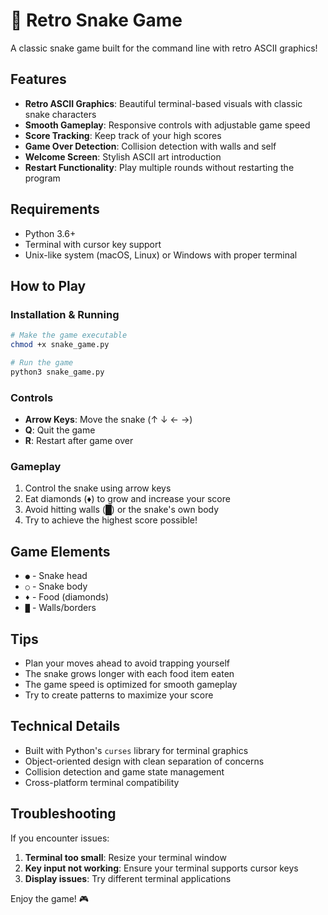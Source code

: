 # 🐍 Retro Snake Game

A classic snake game built for the command line with retro ASCII graphics!

## Features

- **Retro ASCII Graphics**: Beautiful terminal-based visuals with classic snake characters
- **Smooth Gameplay**: Responsive controls with adjustable game speed
- **Score Tracking**: Keep track of your high scores
- **Game Over Detection**: Collision detection with walls and self
- **Welcome Screen**: Stylish ASCII art introduction
- **Restart Functionality**: Play multiple rounds without restarting the program

## Requirements

- Python 3.6+
- Terminal with cursor key support
- Unix-like system (macOS, Linux) or Windows with proper terminal

## How to Play

### Installation & Running

```bash
# Make the game executable
chmod +x snake_game.py

# Run the game
python3 snake_game.py
```

### Controls

- **Arrow Keys**: Move the snake (↑ ↓ ← →)
- **Q**: Quit the game
- **R**: Restart after game over

### Gameplay

1. Control the snake using arrow keys
2. Eat diamonds (♦) to grow and increase your score
3. Avoid hitting walls (█) or the snake's own body
4. Try to achieve the highest score possible!

## Game Elements

- `●` - Snake head
- `○` - Snake body
- `♦` - Food (diamonds)
- `█` - Walls/borders

## Tips

- Plan your moves ahead to avoid trapping yourself
- The snake grows longer with each food item eaten
- The game speed is optimized for smooth gameplay
- Try to create patterns to maximize your score

## Technical Details

- Built with Python's `curses` library for terminal graphics
- Object-oriented design with clean separation of concerns
- Collision detection and game state management
- Cross-platform terminal compatibility

## Troubleshooting

If you encounter issues:

1. **Terminal too small**: Resize your terminal window
2. **Key input not working**: Ensure your terminal supports cursor keys
3. **Display issues**: Try different terminal applications

Enjoy the game! 🎮
